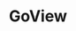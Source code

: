 ---
title: "GoView"
description: "A efficient low-code data visualization development platform"
subDesc: "A efficient low-code data visualization development platform"
feature1Img: ""
feature1Title: ""
feature1Desc: ""
feature2Img: ""
feature2Title: ""
feature2Desc: ""
feature3Img: ""
feature3Title: ""
feature3Desc: ""
feature4Img: ""
feature4Title: ""
feature4Desc: ""
feature5Img: ""
feature5Title: ""
feature5Desc: ""
feature6Img: ""
feature6Title: ""
feature6Desc: ""
startUp: "Start up"
link: "http://www.mtruning.club:81/"
github: "https://github.com/dromara/go-view"
gitee: "https://gitee.com/dromara/go-view"
level: "tool"
weight: 11
icon: "/img/logo/goView.png"
showIntroduce: false
showFeature: false
---